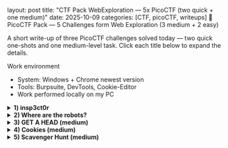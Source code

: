 layout: post
title: "CTF Pack WebExploration — 5x PicoCTF (two quick + one medium)"
date: 2025-10-09
categories: [CTF, picoCTF, writeups]
🧩 PicoCTF Pack — 5 Challenges form Web Exploration (3 medium + 2 easy)

A short write-up of three PicoCTF challenges solved today — two quick one-shots and one medium-level task.
Click each title below to expand the details.

Work environment
- System: Windows + Chrome newest version
- Tools: Burpsuite, DevTools, Cookie-Editor
- Work performed locally on my PC  

<details> <summary><b>1) insp3ct0r </b></summary>
Inspector
🔍 Description
 
First task from Web Exploration field. Here we will have to use DevTools to inspect the site and find the flag.

🛠️ What I did

Opened the page: http://jupiter.challenges.picoctf.org:9670
The page looks like this:  
<img src="../assets/img/ctf-2025-web-exploration/insp3ct0r/5.png" width="600">  
And I click on the HOW tab. Here we can see that to make this site creator used a HTML, CSS and JS.  
<img src="../assets/img/ctf-2025-web-exploration/insp3ct0r/6.png" width="600">  

1. I open DevTool (F12) and start inspecting DOM. Almost immediately I found 1st part of the flag in the HTML file:
   
<img src="../assets/img/ctf-2025-web-exploration/insp3ct0r/1.png" width="600" width="600">

2. Then I move to sources and check mycss.css where I found 2nd part of the flag  
   
<img src="../assets/img/ctf-2025-web-exploration/insp3ct0r/2.png" width="600">  

3. And then move to myjs.js where the last part of the flag is waiting.  

<img src="../assets/img/ctf-2025-web-exploration/insp3ct0r/3.png" width="600">  

</details>
<details> <summary><b>2) Where are the robots? </b></summary>
 Where are the robots?
🔍 Description
 
Pretty simple challenge. As the name indicates we will be checking robots.txt file  

🛠️ Steps

1. I open an URL given in the task, and I add at the end of it /robots.txt  
(<i>a text file that website owners create to tell web crawlers (like search engine bots) which pages or directories on their site should not be crawled</i>)

<img src="../assets/img/ctf-2025-web-exploration/where_are_the_robots/1.png" width="600">  

3. In the robot.txt we can see disallow file.html. I puit it at the end of the URL and there is the flag!

<img src="../assets/img/ctf-2025-web-exploration/where_are_the_robots/2.png" width="600">  

</details>
<details> <summary><b>3) GET A HEAD (medium)</b></summary>
GET A HEAD — (medium)
🔍 Description

A medium-level challenge involving the Burp Suite to manipulate the HTTPS requests.

🛠️ Steps to solve

1. Open the link from the task: http://mercury.picoctf.net:21939/

<img src="../assets/img/ctf-2025-web-exploration/GET_A_HEAD/4.png" width="600">  

2. The site changes color accordingly to the button we click. If we click blue option there is POST request, when red there is a GET  

BLUE:  

<img src="../assets/img/ctf-2025-web-exploration/GET_A_HEAD/5.png" width="600">  

RED:  

<img src="../assets/img/ctf-2025-web-exploration/GET_A_HEAD/6.png" width="600">  

6. As the title of the challenge is GET a HEAD - I assume the GET is the request we want to experiment with. I intercept GET request and switch GET for HEAD - as in the challenge title and send
And there it is! The flag:  

<img src="../assets/img/ctf-2025-web-exploration/GET_A_HEAD/3.png" width="600">  

</details>
<details> <summary><b>4) Cookies (medium)</b></summary>
Cookies — (medium)
🔍 Description
Who doesn't love cookies? Try to figure out the best one.
Here we will have to use cookies to find the flag. I'll use Chrome add-on Cookie-Manager - which allows users to view, edit, delete, and manage the cookies stored by their browse

🛠️ Steps to solve

1. I opened the page: http://mercury.picoctf.net:17781/ It looked like this:

<img src="../assets/img/ctf-2025-web-exploration/Cookies/1.png" width="600">  

After opening page we could see only one cookie Named: name with Value: -1  

3. First I opened Cookie-Editor add-on and tried to add earch for the cookie from the placeholder in the search bar: snickerdoodle - it was proper value, but wrong cookie. We got new cookie with value 0
  
5. Idea that popped in my head was: There is too many kind of cookies to tre guessing it :D. Let's try from a different angle.

<img src="../assets/img/ctf-2025-web-exploration/Cookies/3.png" width="600">  

7. I use Cookie-Editor to change the cookie value from 0, to 1 save it and reload the page and we got next cookie name but still wrong
  
9. Then I tried 50, 40, 30 - nothing. Tried 20 and it works but wrong cookie (at this point I hoped the last one will be the flag) so I tried 29 - nothing, then 28 - cookie, but again, not very special... :)  

11. Finally I found the right one!

<img src="../assets/img/ctf-2025-web-exploration/Cookies/4.png" width="600">  

I'll add automated solution with Burp Suite intruder or another script soon, because it seems very so I'll leave place here for it! :D

</details>
<details> <summary><b>5) Scavenger Hunt (medium)</b></summary>
Scavenger Hunt — (medium)
🔍 Description
There is some interesting information hidden around this site.
We will search throrugh the page, to find parts of the flag.

🛠️ What I did

1. First ofcourse I open the page: http://mercury.picoctf.net:5080/

3. And start classic from DevTools and DOM analyzing and immediately we can see first part of the flag

<img src="../assets/img/ctf-2025-web-exploration/Scavenger_Hunt/2.png" width="600">  

4. Then I go to sources and and CSS and here is the 2nd part... however we don't know how many parts there is, I don't think it will be only 3 :D

<img src="../assets/img/ctf-2025-web-exploration/Scavenger_Hunt/3.png" width="600">  

5. Let's go see the js file. Here we have hint <i>How can I keep Google from indexing my website?</i> instead of the flag part.
  
6. The idea that comes to my mind is to check as in previous challenge - robots.txt - so I add it to the URL and there it is 3rd part with another hint

<img src="../assets/img/ctf-2025-web-exploration/Scavenger_Hunt/1.png" width="600">

7. Here I stucked for a moment, had no really idea where to search only hint was that its apache. After about ~1hr of tries and doing some resarch I found that: .htaccess is a configuration file used by Apache-based web servers and it worked - I replaced /robots.txt at the end of the URL with /.htaccess and I found it 4th part of the flag with another hint
   
<img src="../assets/img/ctf-2025-web-exploration/Scavenger_Hunt/4.png" width="600">  

9. And another resarch, after some time I found that DS_Store is a file that stores custom attributes of its containing folder, such as folder view options, icon positions - It took me a while to find out, but there is final part!

<img src="../assets/img/ctf-2025-web-exploration/Scavenger_Hunt/7.png" width="600">  

</details>
